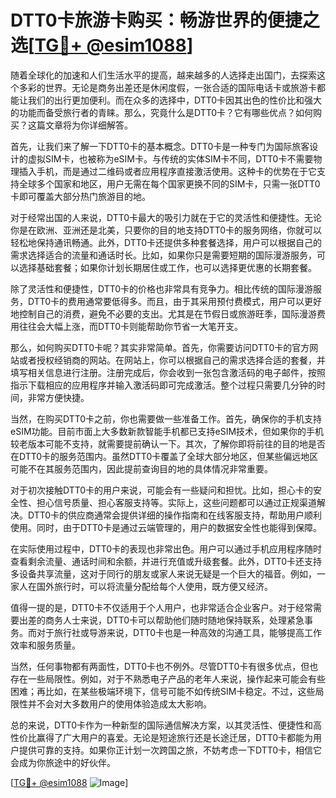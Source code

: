 # DTT0卡旅游卡购买：畅游世界的便捷之选[[TG💪+ @esim1088](https://t.me/s/esim1088)]

随着全球化的加速和人们生活水平的提高，越来越多的人选择走出国门，去探索这个多彩的世界。无论是商务出差还是休闲度假，一张合适的国际电话卡或旅游卡都能让我们的出行更加便利。而在众多的选择中，DTT0卡因其出色的性价比和强大的功能而备受旅行者的青睐。那么，究竟什么是DTT0卡？它有哪些优点？如何购买？这篇文章将为你详细解答。

首先，让我们来了解一下DTT0卡的基本概念。DTT0卡是一种专门为国际旅客设计的虚拟SIM卡，也被称为eSIM卡。与传统的实体SIM卡不同，DTT0卡不需要物理插入手机，而是通过二维码或者应用程序直接激活使用。这种卡的优势在于它支持全球多个国家和地区，用户无需在每个国家更换不同的SIM卡，只需一张DTT0卡即可覆盖大部分热门旅游目的地。

对于经常出国的人来说，DTT0卡最大的吸引力就在于它的灵活性和便捷性。无论你是在欧洲、亚洲还是北美，只要你的目的地支持DTT0卡的服务网络，你就可以轻松地保持通讯畅通。此外，DTT0卡还提供多种套餐选择，用户可以根据自己的需求选择适合的流量和通话时长。比如，如果你只是需要短期的国际漫游服务，可以选择基础套餐；如果你计划长期居住或工作，也可以选择更优惠的长期套餐。

除了灵活性和便捷性，DTT0卡的价格也非常具有竞争力。相比传统的国际漫游服务，DTT0卡的费用通常要低得多。而且，由于其采用预付费模式，用户可以更好地控制自己的消费，避免不必要的支出。尤其是在节假日或旅游旺季，国际漫游费用往往会大幅上涨，而DTT0卡则能帮助你节省一大笔开支。

那么，如何购买DTT0卡呢？其实非常简单。首先，你需要访问DTT0卡的官方网站或者授权经销商的网站。在网站上，你可以根据自己的需求选择合适的套餐，并填写相关信息进行注册。注册完成后，你会收到一张包含激活码的电子邮件，按照指示下载相应的应用程序并输入激活码即可完成激活。整个过程只需要几分钟的时间，非常方便快捷。

当然，在购买DTT0卡之前，你也需要做一些准备工作。首先，确保你的手机支持eSIM功能。目前市面上大多数新款智能手机都已支持eSIM技术，但如果你的手机较老版本可能不支持，就需要提前确认一下。其次，了解你即将前往的目的地是否在DTT0卡的服务范围内。虽然DTT0卡覆盖了全球大部分地区，但某些偏远地区可能不在其服务范围内，因此提前查询目的地的具体情况非常重要。

对于初次接触DTT0卡的用户来说，可能会有一些疑问和担忧。比如，担心卡的安全性、担心信号质量、担心客服支持等。实际上，这些问题都可以通过正规渠道解决。DTT0卡的供应商通常会提供详细的操作指南和在线客服支持，帮助用户顺利使用。同时，由于DTT0卡是通过云端管理的，用户的数据安全性也能得到保障。

在实际使用过程中，DTT0卡的表现也非常出色。用户可以通过手机应用程序随时查看剩余流量、通话时间和余额，并进行充值或升级套餐。此外，DTT0卡还支持多设备共享流量，这对于同行的朋友或家人来说无疑是一个巨大的福音。例如，一家人在国外旅行时，可以将流量分配给每个人使用，既方便又经济。

值得一提的是，DTT0卡不仅适用于个人用户，也非常适合企业客户。对于经常需要出差的商务人士来说，DTT0卡可以帮助他们随时随地保持联系，处理紧急事务。而对于旅行社或导游来说，DTT0卡也是一种高效的沟通工具，能够提高工作效率和服务质量。

当然，任何事物都有两面性，DTT0卡也不例外。尽管DTT0卡有很多优点，但也存在一些局限性。例如，对于不熟悉电子产品的老年人来说，操作起来可能会有些困难；再比如，在某些极端环境下，信号可能不如传统SIM卡稳定。不过，这些局限性并不会对大多数用户的使用体验造成太大影响。

总的来说，DTT0卡作为一种新型的国际通信解决方案，以其灵活性、便捷性和高性价比赢得了广大用户的喜爱。无论是短途旅行还是长途迁居，DTT0卡都能为用户提供可靠的支持。如果你正计划一次跨国之旅，不妨考虑一下DTT0卡，相信它会成为你旅途中的好伙伴。

[[TG💪+ @esim1088](https://t.me/s/esim1088) ![Image](https://i.postimg.cc/4NQfJmqS/Snipaste-2025-05-13-00-14-12.png)]